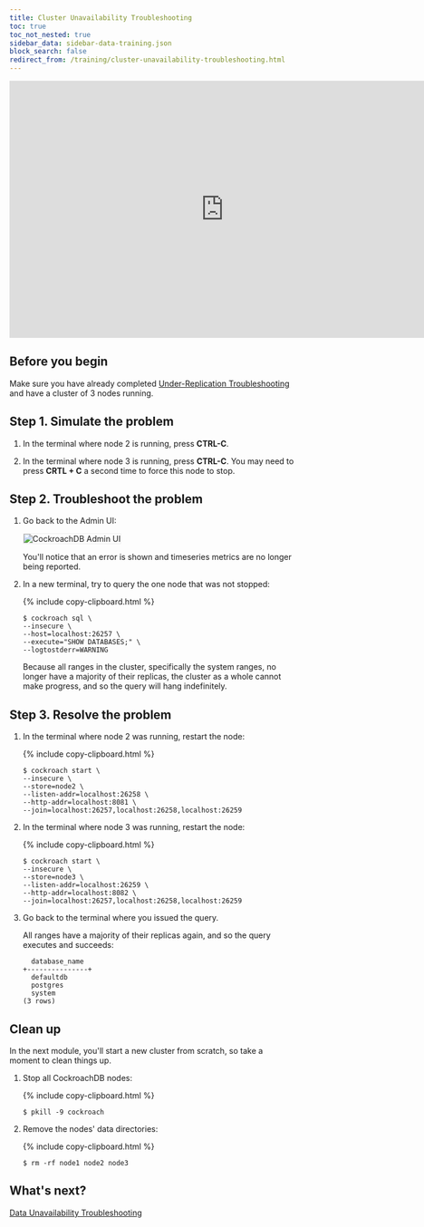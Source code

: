 ```yaml
---
title: Cluster Unavailability Troubleshooting
toc: true
toc_not_nested: true
sidebar_data: sidebar-data-training.json
block_search: false
redirect_from: /training/cluster-unavailability-troubleshooting.html
---
```


<iframe src="https://docs.google.com/presentation/d/e/2PACX-1vSBf1F3mGsVQs7pqcTuRe-mW_3X7TxDZ2TjGbQfdExMJ4c6G-IfEhB4olJXpfbgOKjQhjX7kftKSa5X/embed?start=false&loop=false" frameborder="0" width="756" height="454" allowfullscreen="true" mozallowfullscreen="true" webkitallowfullscreen="true"></iframe>

<style>
  #toc ul:before {
    content: "Hands-on Lab"
  }
</style>

## Before you begin

Make sure you have already completed [Under-Replication Troubleshooting](under-replication-troubleshooting.html) and have a cluster of 3 nodes running.

## Step 1. Simulate the problem

1. In the terminal where node 2 is running, press **CTRL-C**.

2. In the terminal where node 3 is running, press **CTRL-C**. You may need to press **CRTL + C** a second time to force this node to stop.  

## Step 2. Troubleshoot the problem

1. Go back to the Admin UI:

    <img src="{{ 'images/v19.1/training-13.png' | relative_url }}" alt="CockroachDB Admin UI" style="border:1px solid #eee;max-width:100%" />

    You'll notice that an error is shown and timeseries metrics  are no longer being reported.

2. In a new terminal, try to query the one node that was not stopped:

    {% include copy-clipboard.html %}
    ~~~ shell
    $ cockroach sql \
    --insecure \
    --host=localhost:26257 \
    --execute="SHOW DATABASES;" \
    --logtostderr=WARNING
    ~~~

    Because all ranges in the cluster, specifically the system ranges, no longer have a majority of their replicas, the cluster as a whole cannot make progress, and so the query will hang indefinitely.

## Step 3. Resolve the problem

1. In the terminal where node 2 was running, restart the node:

    {% include copy-clipboard.html %}
    ~~~ shell
    $ cockroach start \
    --insecure \
    --store=node2 \
    --listen-addr=localhost:26258 \
    --http-addr=localhost:8081 \
    --join=localhost:26257,localhost:26258,localhost:26259
    ~~~

2. In the terminal where node 3 was running, restart the node:

    {% include copy-clipboard.html %}
    ~~~ shell
    $ cockroach start \
    --insecure \
    --store=node3 \
    --listen-addr=localhost:26259 \
    --http-addr=localhost:8082 \
    --join=localhost:26257,localhost:26258,localhost:26259
    ~~~

3. Go back to the terminal where you issued the query.

    All ranges have a majority of their replicas again, and so the query executes and succeeds:

    ~~~
      database_name
    +---------------+
      defaultdb
      postgres
      system
    (3 rows)
    ~~~

## Clean up

In the next module, you'll start a new cluster from scratch, so take a moment to clean things up.

1. Stop all CockroachDB nodes:

    {% include copy-clipboard.html %}
    ~~~ shell
    $ pkill -9 cockroach
    ~~~

2. Remove the nodes' data directories:

    {% include copy-clipboard.html %}
    ~~~ shell
    $ rm -rf node1 node2 node3
    ~~~

## What's next?

[Data Unavailability Troubleshooting](data-unavailability-troubleshooting.html)
